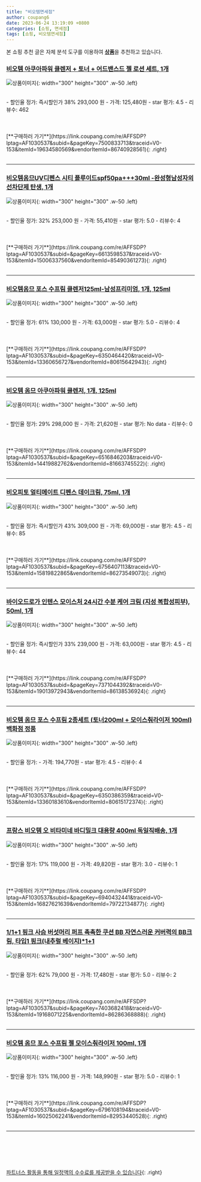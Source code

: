 ```yaml
---
title: "비오템면세점"
author: coupang6
date: 2023-06-24 13:19:09 +0800
categories: [쇼핑, 면세점]
tags: [쇼핑, 비오템면세점]
---
```


본 쇼핑 추천 글은 자체 분석 도구를 이용하여 [**상품**](https://link.coupang.com/a/bao1ui)을 추천하고 있습니다.

### [비오템 아쿠아파워 클렌저 + 토너 + 어드밴스드 젤 로션 세트, 1개](https://link.coupang.com/re/AFFSDP?lptag=AF1030537&subid=&pageKey=7500833713&traceid=V0-153&itemId=19634580569&vendorItemId=86740928561)

![상품이미지](https://thumbnail10.coupangcdn.com/thumbnails/remote/230x230ex/image/vendor_inventory/94ab/ecc22441912ce2c1002dca9ed8bfdde8ef3d98c02512e003bb6a17ce712f.JPG){: width="300" height="300" .w-50 .left}


<br>
- 할인율 정가: 즉시할인가 38%  293,000   원
- 가격: 125,480원
- star 평가: 4.5
- 리뷰수: 462
<br>
<br>
<br>
<br>
[**구매하러 가기**](https://link.coupang.com/re/AFFSDP?lptag=AF1030537&subid=&pageKey=7500833713&traceid=V0-153&itemId=19634580569&vendorItemId=86740928561){: .right}
<br>
<br>

---

### [비오템옴므UV디펜스 시티 플루이드spf50pa+++30ml -완성형남성자외선차단제 탄생, 1개](https://link.coupang.com/re/AFFSDP?lptag=AF1030537&subid=&pageKey=6613598537&traceid=V0-153&itemId=15006337560&vendorItemId=85490361273)

![상품이미지](https://thumbnail10.coupangcdn.com/thumbnails/remote/230x230ex/image/vendor_inventory/a463/041291f847e20c255c0a2e070d6e48c033490adb6ddae458e340b0a020a2.PNG){: width="300" height="300" .w-50 .left}


<br>
- 할인율 정가: 32%  253,000   원
- 가격: 55,410원
- star 평가: 5.0
- 리뷰수: 4
<br>
<br>
<br>
<br>
[**구매하러 가기**](https://link.coupang.com/re/AFFSDP?lptag=AF1030537&subid=&pageKey=6613598537&traceid=V0-153&itemId=15006337560&vendorItemId=85490361273){: .right}
<br>
<br>

---

### [비오템옴므 포스 수프림 클렌저125ml-남성프리미엄, 1개, 125ml](https://link.coupang.com/re/AFFSDP?lptag=AF1030537&subid=&pageKey=6350464420&traceid=V0-153&itemId=13360656727&vendorItemId=80615642943)

![상품이미지](https://thumbnail7.coupangcdn.com/thumbnails/remote/230x230ex/image/vendor_inventory/6136/86f32face5e17e0d0cf82b3a65a12fce21062527d986556fded0bf897866.jpg){: width="300" height="300" .w-50 .left}


<br>
- 할인율 정가: 61%  130,000   원
- 가격: 63,000원
- star 평가: 5.0
- 리뷰수: 4
<br>
<br>
<br>
<br>
[**구매하러 가기**](https://link.coupang.com/re/AFFSDP?lptag=AF1030537&subid=&pageKey=6350464420&traceid=V0-153&itemId=13360656727&vendorItemId=80615642943){: .right}
<br>
<br>

---

### [비오템 옴므 아쿠아파워 클렌저, 1개, 125ml](https://link.coupang.com/re/AFFSDP?lptag=AF1030537&subid=&pageKey=6516846203&traceid=V0-153&itemId=14419882762&vendorItemId=81663745522)

![상품이미지](https://thumbnail8.coupangcdn.com/thumbnails/remote/230x230ex/image/vendor_inventory/c605/136af7982d9ddc16a701785bbb30d8d1fc9f5c5b77bd875582591495caf9.png){: width="300" height="300" .w-50 .left}


<br>
- 할인율 정가: 29%  298,000   원
- 가격: 21,620원
- star 평가: No data
- 리뷰수: 0
<br>
<br>
<br>
<br>
[**구매하러 가기**](https://link.coupang.com/re/AFFSDP?lptag=AF1030537&subid=&pageKey=6516846203&traceid=V0-153&itemId=14419882762&vendorItemId=81663745522){: .right}
<br>
<br>

---

### [비오피토 얼티메이트 디펜스 데이크림, 75ml, 1개](https://link.coupang.com/re/AFFSDP?lptag=AF1030537&subid=&pageKey=6756407113&traceid=V0-153&itemId=15819822865&vendorItemId=86273549073)

![상품이미지](https://thumbnail10.coupangcdn.com/thumbnails/remote/230x230ex/image/vendor_inventory/3e70/5d840de31b2d0aa8195ff2f6493713694bc085d0436e7bddfcc7ae92bb83.jpeg){: width="300" height="300" .w-50 .left}


<br>
- 할인율 정가: 즉시할인가 43%  309,000   원
- 가격: 69,000원
- star 평가: 4.5
- 리뷰수: 85
<br>
<br>
<br>
<br>
[**구매하러 가기**](https://link.coupang.com/re/AFFSDP?lptag=AF1030537&subid=&pageKey=6756407113&traceid=V0-153&itemId=15819822865&vendorItemId=86273549073){: .right}
<br>
<br>

---

### [바이오드로가 인텐스 모이스처 24시간 수분 케어 크림 (지성 복합성피부), 50ml, 1개](https://link.coupang.com/re/AFFSDP?lptag=AF1030537&subid=&pageKey=7371044392&traceid=V0-153&itemId=19013972943&vendorItemId=86138536924)

![상품이미지](https://thumbnail9.coupangcdn.com/thumbnails/remote/230x230ex/image/vendor_inventory/d707/6ce895850461bcbed3d0c52260320f244ccf6fee5c278f31ad469937ea3f.jpg){: width="300" height="300" .w-50 .left}


<br>
- 할인율 정가: 즉시할인가 33%  239,000   원
- 가격: 63,000원
- star 평가: 4.5
- 리뷰수: 44
<br>
<br>
<br>
<br>
[**구매하러 가기**](https://link.coupang.com/re/AFFSDP?lptag=AF1030537&subid=&pageKey=7371044392&traceid=V0-153&itemId=19013972943&vendorItemId=86138536924){: .right}
<br>
<br>

---

### [비오템 옴므 포스 수프림 2종세트 (토너200ml + 모이스춰라이저 100ml) 백화점 정품](https://link.coupang.com/re/AFFSDP?lptag=AF1030537&subid=&pageKey=6350386359&traceid=V0-153&itemId=13360183610&vendorItemId=80615172374)

![상품이미지](https://thumbnail9.coupangcdn.com/thumbnails/remote/230x230ex/image/vendor_inventory/f995/4b21943af9e4610078686eb19a7eb842143d849375524193bfb2094ed0df.jpg){: width="300" height="300" .w-50 .left}


<br>
- 할인율 정가: 
- 가격: 194,770원
- star 평가: 4.5
- 리뷰수: 4
<br>
<br>
<br>
<br>
[**구매하러 가기**](https://link.coupang.com/re/AFFSDP?lptag=AF1030537&subid=&pageKey=6350386359&traceid=V0-153&itemId=13360183610&vendorItemId=80615172374){: .right}
<br>
<br>

---

### [프랑스 비오템 오 비타미네 바디밀크 대용량 400ml 독일직배송, 1개](https://link.coupang.com/re/AFFSDP?lptag=AF1030537&subid=&pageKey=6940432441&traceid=V0-153&itemId=16827621639&vendorItemId=79722134877)

![상품이미지](https://thumbnail8.coupangcdn.com/thumbnails/remote/230x230ex/image/vendor_inventory/7c6f/aa31990cdd1f6d1838e2acd6a69c995461b6f5170922dfff1f9d47d270de.jpg){: width="300" height="300" .w-50 .left}


<br>
- 할인율 정가: 17%  119,000   원
- 가격: 49,820원
- star 평가: 3.0
- 리뷰수: 1
<br>
<br>
<br>
<br>
[**구매하러 가기**](https://link.coupang.com/re/AFFSDP?lptag=AF1030537&subid=&pageKey=6940432441&traceid=V0-153&itemId=16827621639&vendorItemId=79722134877){: .right}
<br>
<br>

---

### [1/1+1 핑크 사슴 버섯머리 퍼프 촉촉한 쿠션 BB 자연스러운 커버력의 BB크림, 타입1 핑크(내추럴 베이지)*1+1](https://link.coupang.com/re/AFFSDP?lptag=AF1030537&subid=&pageKey=7403682418&traceid=V0-153&itemId=19168071225&vendorItemId=86286368888)

![상품이미지](https://thumbnail9.coupangcdn.com/thumbnails/remote/230x230ex/image/vendor_inventory/681b/9fc96a67b94ff31b54ca083e7cc2c6a0b09f8aa3d649036eba57dd0fecc8.jpg){: width="300" height="300" .w-50 .left}


<br>
- 할인율 정가: 62%  79,000   원
- 가격: 17,480원
- star 평가: 5.0
- 리뷰수: 2
<br>
<br>
<br>
<br>
[**구매하러 가기**](https://link.coupang.com/re/AFFSDP?lptag=AF1030537&subid=&pageKey=7403682418&traceid=V0-153&itemId=19168071225&vendorItemId=86286368888){: .right}
<br>
<br>

---

### [비오템 옴므 포스 수프림 젤 모이스춰라이저 100ml, 1개](https://link.coupang.com/re/AFFSDP?lptag=AF1030537&subid=&pageKey=6796108194&traceid=V0-153&itemId=16025062241&vendorItemId=82953440528)

![상품이미지](https://thumbnail10.coupangcdn.com/thumbnails/remote/230x230ex/image/vendor_inventory/143c/f794e1ce5cd75b696af0d88b773183917c16a1613b276f17321c1b8a7ce0.jpg){: width="300" height="300" .w-50 .left}


<br>
- 할인율 정가: 13%  116,000   원
- 가격: 148,990원
- star 평가: 5.0
- 리뷰수: 1
<br>
<br>
<br>
<br>
[**구매하러 가기**](https://link.coupang.com/re/AFFSDP?lptag=AF1030537&subid=&pageKey=6796108194&traceid=V0-153&itemId=16025062241&vendorItemId=82953440528){: .right}
<br>
<br>

---
<br><br><br><br><br> [파트너스 활동을 통해 일정액의 수수료를 제공받을 수 있습니다](https://link.coupang.com/a/bao1ui){: .right}